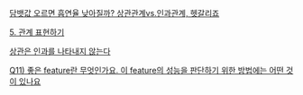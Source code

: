 [담뱃값 오르면 흡연율 낮아질까? 상관관계vs.인과관계, 헷갈리죠](http://dbr.donga.com/article/view/1303/article_no/6894)

[5. 관계 표현하기](https://kiyoo.tistory.com/210)

[상관은 인과를 나타내지 않는다](https://ko.wikipedia.org/wiki/%EC%83%81%EA%B4%80%EC%9D%80_%EC%9D%B8%EA%B3%BC%EB%A5%BC_%EB%82%98%ED%83%80%EB%82%B4%EC%A7%80_%EC%95%8A%EB%8A%94%EB%8B%A4)

[Q11) 좋은 feature란 무엇인가요. 이 feature의 성능을 판단하기 위한 방법에는 어떤 것이 있나요](https://sherry-data.tistory.com/12)



